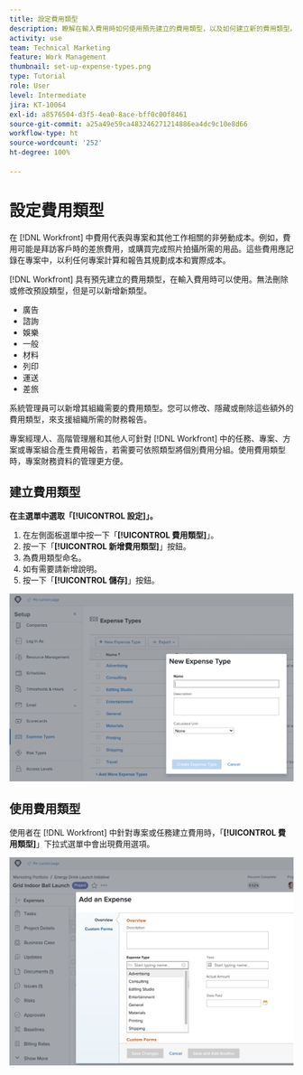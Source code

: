 ```yaml
---
title: 設定費用類型
description: 瞭解在輸入費用時如何使用預先建立的費用類型，以及如何建立新的費用類型。
activity: use
team: Technical Marketing
feature: Work Management
thumbnail: set-up-expense-types.png
type: Tutorial
role: User
level: Intermediate
jira: KT-10064
exl-id: a8576504-d3f5-4ea0-8ace-bff0c00f8461
source-git-commit: a25a49e59ca483246271214886ea4dc9c10e8d66
workflow-type: ht
source-wordcount: '252'
ht-degree: 100%

---
```


# 設定費用類型

在 [!DNL Workfront] 中費用代表與專案和其他工作相關的非勞動成本。例如，費用可能是拜訪客戶時的差旅費用，或購買完成照片拍攝所需的用品。這些費用應記錄在專案中，以利任何專案計算和報告其規劃成本和實際成本。

[!DNL Workfront] 具有預先建立的費用類型，在輸入費用時可以使用。無法刪除或修改預設類型，但是可以新增新類型。

* 廣告
* 諮詢
* 娛樂
* 一般
* 材料
* 列印
* 運送
* 差旅

系統管理員可以新增其組織需要的費用類型。您可以修改、隱藏或刪除這些額外的費用類型，來支援組織所需的財務報告。

專案經理人、高階管理層和其他人可針對 [!DNL Workfront] 中的任務、專案、方案或專案組合產生費用報告，若需要可依照類型將個別費用分組。使用費用類型時，專案財務資料的管理更方便。

## 建立費用類型

**在主選單中選取「[!UICONTROL 設定]」。**

1. 在左側面板選單中按一下「**[!UICONTROL 費用類型]**」。
1. 按一下「**[!UICONTROL 新增費用類型]**」按鈕。
1. 為費用類型命名。
1. 如有需要請新增說明。
1. 按一下「**[!UICONTROL 儲存]**」按鈕。

![影像顯示建立新的[!UICONTROL 費用類型]](assets/setting-up-finances-6.png)

## 使用費用類型

使用者在 [!DNL Workfront] 中針對專案或任務建立費用時，「**[!UICONTROL 費用類型]**」下拉式選單中會出現費用選項。

![影像顯示新增新費用](assets/setting-up-finances-7.png)
